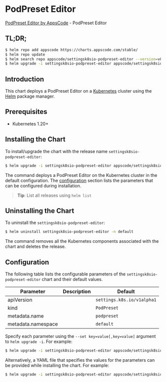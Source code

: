 # PodPreset Editor

[PodPreset Editor by AppsCode](https://appscode.com) - PodPreset Editor

## TL;DR;

```bash
$ helm repo add appscode https://charts.appscode.com/stable/
$ helm repo update
$ helm search repo appscode/settingsk8sio-podpreset-editor --version=v0.24.0
$ helm upgrade -i settingsk8sio-podpreset-editor appscode/settingsk8sio-podpreset-editor -n default --create-namespace --version=v0.24.0
```

## Introduction

This chart deploys a PodPreset Editor on a [Kubernetes](http://kubernetes.io) cluster using the [Helm](https://helm.sh) package manager.

## Prerequisites

- Kubernetes 1.20+

## Installing the Chart

To install/upgrade the chart with the release name `settingsk8sio-podpreset-editor`:

```bash
$ helm upgrade -i settingsk8sio-podpreset-editor appscode/settingsk8sio-podpreset-editor -n default --create-namespace --version=v0.24.0
```

The command deploys a PodPreset Editor on the Kubernetes cluster in the default configuration. The [configuration](#configuration) section lists the parameters that can be configured during installation.

> **Tip**: List all releases using `helm list`

## Uninstalling the Chart

To uninstall the `settingsk8sio-podpreset-editor`:

```bash
$ helm uninstall settingsk8sio-podpreset-editor -n default
```

The command removes all the Kubernetes components associated with the chart and deletes the release.

## Configuration

The following table lists the configurable parameters of the `settingsk8sio-podpreset-editor` chart and their default values.

|     Parameter      | Description |                Default                |
|--------------------|-------------|---------------------------------------|
| apiVersion         |             | <code>settings.k8s.io/v1alpha1</code> |
| kind               |             | <code>PodPreset</code>                |
| metadata.name      |             | <code>podpreset</code>                |
| metadata.namespace |             | <code>default</code>                  |


Specify each parameter using the `--set key=value[,key=value]` argument to `helm upgrade -i`. For example:

```bash
$ helm upgrade -i settingsk8sio-podpreset-editor appscode/settingsk8sio-podpreset-editor -n default --create-namespace --version=v0.24.0 --set apiVersion=settings.k8s.io/v1alpha1
```

Alternatively, a YAML file that specifies the values for the parameters can be provided while
installing the chart. For example:

```bash
$ helm upgrade -i settingsk8sio-podpreset-editor appscode/settingsk8sio-podpreset-editor -n default --create-namespace --version=v0.24.0 --values values.yaml
```
